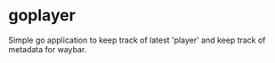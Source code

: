 # goplayer
Simple go application to keep track of latest 'player' and keep track of metadata for waybar.
